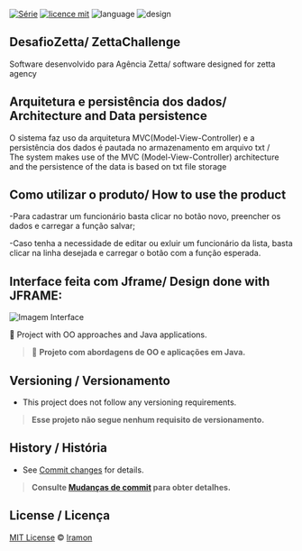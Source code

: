 

[![Série](https://img.shields.io/badge/lramon2001-DesafioZetta-orange)](https://github.com/lramon2001/DesafioZetta)
[![licence mit](https://img.shields.io/badge/licence-MIT-purple.svg)](https://github.com/lramon2001/DesafioZetta/blob/main/LICENSE)
![language](https://img.shields.io/badge/java-only-blue)
![design](https://img.shields.io/badge/jframe-blue)

## DesafioZetta/ ZettaChallenge
Software desenvolvido para Agência Zetta/ software designed for zetta agency
## Arquitetura e persistência dos dados/ Architecture and Data persistence
O sistema faz uso da arquitetura MVC(Model-View-Controller) e a persistência dos dados é pautada no armazenamento em arquivo txt /   
The system makes use of the MVC (Model-View-Controller) architecture and the persistence of the data is based on txt file storage
## Como utilizar o produto/ How to use the product
-Para cadastrar um funcionário basta clicar no botão novo, preencher os dados e carregar a função salvar;

-Caso tenha a necessidade de editar ou exluir um funcionário da lista, basta clicar na linha desejada e carregar o botão com a função esperada.

## Interface feita com Jframe/ Design done with JFRAME:
![Imagem Interface](https://github.com/lramon2001/DesafioZetta/blob/master/Interface.png)




:rocket: Project with OO approaches and Java applications. 

> :rocket: **Projeto com abordagens de OO e aplicações em Java.**


## Versioning / Versionamento
- This project does not follow any versioning requirements.

> **Esse projeto não segue nenhum requisito de versionamento.**

## History / História
- See [Commit changes](https://github.com/lramon2001/DesafioZetta/commits/main) for details.

> **Consulte [Mudanças de commit](https://github.com/lramon2001/DesafioZetta/commits/main) para obter detalhes.**

## License / Licença
[MIT License](https://github.com/Maiconrq/INMTE/blob/main/LICENSE) © [lramon](https://github.com/lramon2001)

